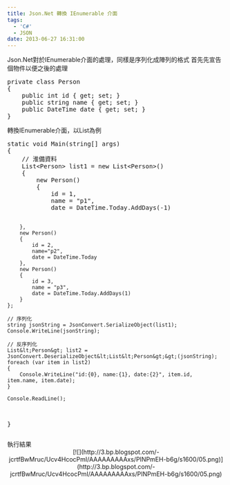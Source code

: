 ```yaml
---
title: Json.Net 轉換 IEnumerable 介面
tags:
  - 'C#'
  - JSON
date: 2013-06-27 16:31:00
---
```


<div>Json.Net對於IEnumerable介面的處理，同樣是序列化成陣列的格式
首先先宣告個物件以便之後的處理</div>
<div><pre class="brush:csharp">private class Person
{
    public int id { get; set; }
    public string name { get; set; }
    public DateTime date { get; set; }
}
</pre></div>
<div>轉換IEnumerable介面，以List為例 </div><div><pre class="brush:csharp">static void Main(string[] args)
{
    // 淮備資料
    List&lt;Person&gt; list1 = new List&lt;Person&gt;()
    {
        new Person()
        {
            id = 1,
            name = "p1",
            date = DateTime.Today.AddDays(-1)

        },
        new Person()
        {
            id = 2,
            name="p2",
            date = DateTime.Today
        },
        new Person()
        {
            id = 3,
            name = "p3",
            date = DateTime.Today.AddDays(1)
        }
    };

    // 序列化
    string jsonString = JsonConvert.SerializeObject(list1);
    Console.WriteLine(jsonString);

    // 反序列化
    List&lt;Person&gt; list2 = JsonConvert.DeserializeObject&lt;List&lt;Person&gt;&gt;(jsonString);
    foreach (var item in list2)
    {
        Console.WriteLine("id:{0}, name:{1}, date:{2}", item.id, item.name, item.date);
    }

    Console.ReadLine();
}
</pre></div>
<div>執行結果
<div class="separator" style="clear: both; text-align: center;">[![](http://3.bp.blogspot.com/-jcrtfBwMruc/Ucv4HcocPmI/AAAAAAAAAxs/PINPmEH-b6g/s1600/05.png)](http://3.bp.blogspot.com/-jcrtfBwMruc/Ucv4HcocPmI/AAAAAAAAAxs/PINPmEH-b6g/s1600/05.png)</div></div>